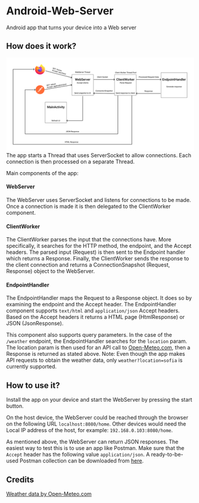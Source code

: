 # Android-Web-Server
Android app that turns your device into a Web server

## How does it work?
![Overview](https://raw.githubusercontent.com/BalioFVFX/Android-Web-Server/987a983f4b3e3e8f3bb533c495b7d12b202e2f24/media/overview.svg)
The app starts a Thread that uses ServerSocket to allow connections. Each connection is then processed on a separate Thread.

Main components of the app:

#### WebServer
The WebServer uses ServerSocket and listens for connections to be made. Once a connection is made it is then delegated to the ClientWorker component.

#### ClientWorker
The ClientWorker parses the input that the connections have. More specifically, it searches for the HTTP method, the endpoint, and the Accept headers. The parsed input (Request) is then sent to the Endpoint handler which returns a Response. Finally, the ClientWorker sends the response to the client connection and returns a ConnectionSnapshot (Request, Response) object to the WebServer.

#### EndpointHandler
The EndpointHandler maps the Request to a Response object. It does so by examining the endpoint and the Accept header. The EndpointHandler component supports `text/html` and `application/json` Accept headers. Based on the Accept headers it returns a HTML page (HtmlResponse) or JSON (JsonResponse). 

This component also supports query parameters. In the case of the `/weather` endpoint, the EndpointHandler searches for the `location` param. The location param is then used for an API call to [Open-Meteo.com](https://open-meteo.com/), then a Response is returned as stated above. Note: Even though the app makes API requests to obtain the weather data, only `weather?location=sofia` is currently supported.

## How to use it?
Install the app on your device and start the WebServer by pressing the start button.

On the host device, the WebServer could be reached through the browser on the following URL `localhost:8080/home`. Other devices would need the Local IP address of the host, for example: `192.168.0.103:8080/home`.

As mentioned above, the WebServer can return JSON responses. The easiest way to test this is to use an app like Postman. Make sure that the `Accept` header has the following value `application/json`. A ready-to-be-used Postman collection can be downloaded from [here](https://github.com/BalioFVFX/Android-Web-Server/blob/main/WebServer.postman_collection.json).

## Credits
[Weather data by Open-Meteo.com](https://open-meteo.com/)

